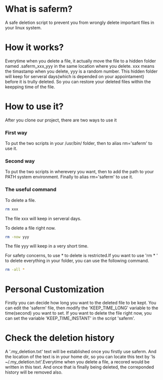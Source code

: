 # What is saferm?
A safe deletion script to prevent you from wrongly delete important files in your linux system.
# How it works?
Everytime when you delete a file, it actually move the file to a hidden folder named .saferm_xxx_yyy in the same location where you delete. xxx means the timastamp when you delete, yyy is a random number. This hidden folder will keep for serveral days(which is depended on your appointament) before it is trully deleted. So you can restore your deleted files within the keepping time of the file.
# How to use it?
After you clone our project, there are two ways to use it
### First way
To put the two scripts in your /usr/bin/ folder, then to alias rm='saferm' to use it.
### Second way
To put the two scripts in wherevery you want, then to add the path to your PATH system environment. Finally to alias rm='saferm' to use it.
### The useful command
To delete a file.
```bash
rm xxx
```
The file xxx will keep in serveral days.

To delete a file right now.
```bash
rm -now yyy
```
The file yyy will keep in a very short time.

For safety concerns, to use * to delete is restricted.If you want to use 'rm * ' to delete everything in your folder, you can use the following command.
```bash
rm -all *
```

# Personal Customization
Firstly you can decide how long you want to the deleted file to be kept. You can edit the 'saferm' file, then modify the 'KEEP_TIME_LONG' variable to the time(second) you want to set.
If you want to delete the file right now, you can set the variable 'KEEP_TIME_INSTANT' in the script 'saferm'.

# Check the deletion history
A '.my_deletion.txt' text will be established once you firstly use saferm. And the location of the text is in your home dir, so you can locate this text by 'ls ~/.my_deletion.txt'.Everytime when you delete a file, a recored would be written in this text. And once that is finally being deleted, the correponded history will be removed also.




















